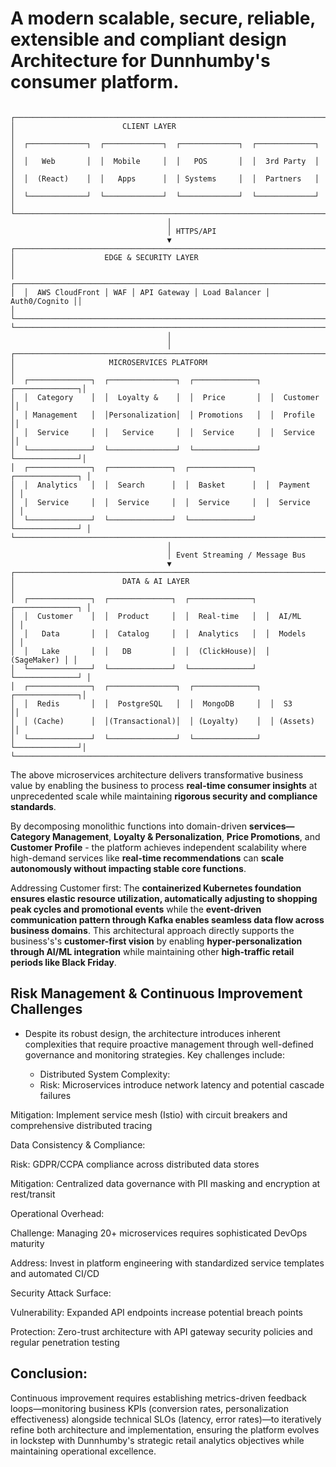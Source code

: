 # A  modern scalable, secure, reliable, extensible and compliant design Architecture for Dunnhumby's consumer platform.

```

┌─────────────────────────────────────────────────────────────────────────┐
│                        CLIENT LAYER                                     │
│  ┌─────────────┐  ┌─────────────┐  ┌─────────────┐  ┌─────────────┐     │
│  │   Web       │  │  Mobile     │  │   POS       │  │  3rd Party  │     │
│  │  (React)    │  │   Apps      │  │ Systems     │  │  Partners   │     │
│  └─────────────┘  └─────────────┘  └─────────────┘  └─────────────┘     │
└─────────────────────────────────────────────────────────────────────────┘
                                   │
                                   │ HTTPS/API
                                   ▼
┌─────────────────────────────────────────────────────────────────────────┐
│                    EDGE & SECURITY LAYER                                │
│  ┌─────────────────────────────────────────────────────────────────────┐│
│  │  AWS CloudFront │ WAF │ API Gateway │ Load Balancer │ Auth0/Cognito ││
│  └─────────────────────────────────────────────────────────────────────┘│
└─────────────────────────────────────────────────────────────────────────┘
                                   │
                                   │
┌─────────────────────────────────────────────────────────────────────────┐
│                     MICROSERVICES PLATFORM                              │
│  ┌──────────────┐  ┌───────────────┐  ┌──────────────┐  ┌──────────────┐│
│  │  Category    │  │  Loyalty &    │  │  Price       │  │  Customer    ││
│  │ Management   │  │Personalization│  │ Promotions   │  │  Profile     ││
│  │  Service     │  │   Service     │  │  Service     │  │  Service     ││
│  └──────────────┘  └───────────────┘  └──────────────┘  └──────────────┘│
│  ┌──────────────┐  ┌──────────────┐  ┌──────────────┐  ┌──────────────┐ │
│  │  Analytics   │  │  Search      │  │  Basket      │  │  Payment     │ │
│  │  Service     │  │  Service     │  │  Service     │  │  Service     │ │
│  └──────────────┘  └──────────────┘  └──────────────┘  └──────────────┘ │
└─────────────────────────────────────────────────────────────────────────┘
                                   │
                                   │ Event Streaming / Message Bus
                                   ▼
┌─────────────────────────────────────────────────────────────────────────┐
│                        DATA & AI LAYER                                  │
│  ┌──────────────┐  ┌──────────────┐  ┌──────────────┐  ┌──────────────┐ │
│  │  Customer    │  │  Product     │  │  Real-time   │  │  AI/ML       │ │
│  │   Data       │  │  Catalog     │  │  Analytics   │  │  Models      │ │
│  │   Lake       │  │   DB         │  │  (ClickHouse)│  │  (SageMaker) │ │
│  └──────────────┘  └──────────────┘  └──────────────┘  └──────────────┘ │
│  ┌──────────────┐  ┌───────────────┐  ┌──────────────┐  ┌──────────────┐│
│  │  Redis       │  │  PostgreSQL   │  │  MongoDB     │  │  S3          ││
│  │ (Cache)      │  │(Transactional)│  │ (Loyalty)    │  │ (Assets)     ││
│  └──────────────┘  └───────────────┘  └──────────────┘  └──────────────┘│
└─────────────────────────────────────────────────────────────────────────┘

```
The above  microservices architecture delivers transformative business value by enabling the business to process **real-time consumer insights** at unprecedented scale while maintaining **rigorous security and compliance standards**. 

By decomposing monolithic functions into domain-driven **services—Category Management**, **Loyalty & Personalization**, **Price Promotions**, and **Customer Profile** - the platform achieves independent scalability where high-demand services like **real-time recommendations** can **scale autonomously without impacting stable core functions**. 

Addressing Customer first: The **containerized Kubernetes foundation ensures elastic resource utilization, automatically adjusting to shopping peak cycles and promotional events** while the **event-driven communication pattern through Kafka enables seamless data flow across business domains**. This architectural approach directly supports the business's's **customer-first vision** by enabling **hyper-personalization through AI/ML integration** while maintaining other  **high-traffic retail periods like Black Friday**.

## Risk Management & Continuous Improvement Challenges
- Despite its robust design, the architecture introduces inherent complexities that require proactive management through well-defined governance and monitoring strategies. Key challenges include:

  - Distributed System Complexity:
   - Risk: Microservices introduce network latency and potential cascade failures

Mitigation: Implement service mesh (Istio) with circuit breakers and comprehensive distributed tracing

Data Consistency & Compliance:

Risk: GDPR/CCPA compliance across distributed data stores

Mitigation: Centralized data governance with PII masking and encryption at rest/transit

Operational Overhead:

Challenge: Managing 20+ microservices requires sophisticated DevOps maturity

Address: Invest in platform engineering with standardized service templates and automated CI/CD

Security Attack Surface:

Vulnerability: Expanded API endpoints increase potential breach points

Protection: Zero-trust architecture with API gateway security policies and regular penetration testing

## Conclusion:
Continuous improvement requires establishing metrics-driven feedback loops—monitoring business KPIs (conversion rates, personalization effectiveness) alongside technical SLOs (latency, error rates)—to iteratively refine both architecture and implementation, ensuring the platform evolves in lockstep with Dunnhumby's strategic retail analytics objectives while maintaining operational excellence.


